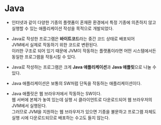 # Java

* 인터넷과 같이 다양한 기종의 플랫폼이 혼재환 환경에서 특정 기종에 의존하지 않고 실행할 수 있는 애플리케이션 작성을 목적으로 개발되었다.

* Java로 작성한 프로그램은 <b>바이트코드</b>라는 중간 코드 상태로 배포되어 <br> JVM에서 실제로 작동하기 위한 코드로 변환된다. <br> 이러한 구조로 되어 있기 때문에 JVM이 작동하는 플랫폼이라면 어떤 시스템에서든 동일한 프로그램을 작동시킬 수 있다.

* Java로 작성하는 프로그램은 크게 <b>Java 애플리케이션</b>과 <b>Java 애플릿</b>으로 나눌 수 있다.

* Java 애플리케이션은 보통의 SW처럼 단독을 작동하는 애플리케이션이다.

* Java 애플릿은 웹 브라우저에서 작동하는 SW이다. <br> 웹 서버에 본체가 놓여 있는데 실행 시 클라이언트로 다운로드되어 웹 브라우저의 JVM에서 실행된다. <br> 그러므로 JVM을 지원하는 웹 브라우저가 있으면 기종을 불문하고 프로그램 자체도 실행 시에 다운로드되므로 배포하는 수고도 들지 않는다.
